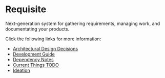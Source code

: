 # Requisite

Next-generation system for gathering requirements, managing work, and documentating your products.

Click the following links for more information:
- [Architectural Design Decisions](./README_ARCH.md)
- [Development Guide](./README_DEV.md)
- [Dependency Notes](./README_DEPS.md)
- [Current Things TODO](./README_TODO.md)
- [Ideation](./README_IDEAS.md)

